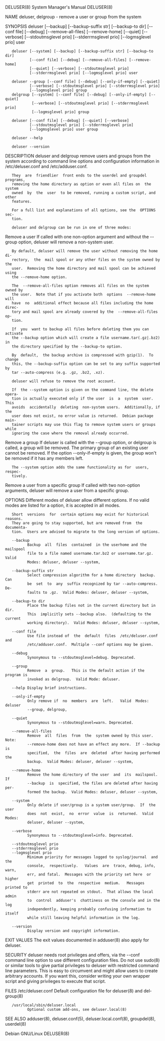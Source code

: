DELUSER(8)                  System Manager's Manual                 DELUSER(8)

NAME
       deluser, delgroup - remove a user or group from the system

SYNOPSIS
       deluser [--backup] [--backup-suffix str] [--backup-to dir]
               [--conf file] [--debug] [--remove-all-files] [--remove-home]
               [--quiet] [--verbose] [--stdoutmsglevel prio]
               [--stderrmsglevel prio] [--logmsglevel prio] user

       deluser [--system] [--backup] [--backup-suffix str] [--backup-to dir]
               [--conf file] [--debug] [--remove-all-files] [--remove-home]
               [--quiet] [--verbose] [--stdoutmsglevel prio]
               [--stderrmsglevel prio] [--logmsglevel prio] user

       deluser --group [--conf file] [--debug] [--only-if-empty] [--quiet]
               [--verbose] [--stdoutmsglevel prio] [--stderrmsglevel prio]
               [--logmsglevel prio] group
       delgroup [--system] [--conf file] [--debug] [--only-if-empty] [--quiet]
                [--verbose] [--stdoutmsglevel prio] [--stderrmsglevel prio]
                [--logmsglevel prio] group

       deluser [--conf file] [--debug] [--quiet] [--verbose]
               [--stdoutmsglevel prio] [--stderrmsglevel prio]
               [--logmsglevel prio] user group

       deluser --help

       deluser --version

DESCRIPTION
       deluser  and delgroup remove users and groups from the system according
       to   command   line   options   and   configuration   information    in
       /etc/deluser.conf and /etc/adduser.conf.

       They  are  friendlier  front ends to the userdel and groupdel programs,
       removing the home directory as option or even all files on  the  system
       owned  by  the  user  to be removed, running a custom script, and other
       features.

       For a full list and explanations of all options, see the  OPTIONS  sec‐
       tion.

       deluser and delgroup can be run in one of three modes:

   Remove a user
       If  called with one non-option argument and without the --group option,
       deluser will remove a non-system user.

       By default, deluser will remove the user without removing the home  di‐
       rectory,  the  mail spool or any other files on the system owned by the
       user.  Removing the home directory and mail spool can be achieved using
       the --remove-home option.

       The  --remove-all-files option removes all files on the system owned by
       the user.  Note that if you activate both  options  --remove-home  will
       have  no  additional effect because all files including the home direc‐
       tory and mail spool are already covered by the  --remove-all-files  op‐
       tion.

       If  you  want to backup all files before deleting them you can activate
       the --backup option which will create a file username.tar(.gz|.bz2)  in
       the directory specified by the --backup-to option.

       By  default,  the backup archive is compressed with gzip(1).  To change
       this, the --backup-suffix option can be set to any suffix supported  by
       tar --auto-compress (e.g. .gz, .bz2, .xz).

       deluser will refuse to remove the root account.

       If  the --system option is given on the command line, the delete opera‐
       tion is actually executed only if the user  is  a  system  user.   This
       avoids  accidentally  deleting  non-system users.  Additionally, if the
       user does not exist, no error value is returned.  Debian package  main‐
       tainer scripts may use this flag to remove system users or groups while
       ignoring the case where the removal already occurred.

   Remove a group
       If deluser is called with the --group  option, or delgroup is called, a
       group will be removed.  The primary group of an existing user cannot be
       removed.   If  the  option --only-if-empty is given, the group won't be
       removed if it has any members left.

       The --system option adds the same functionality as for  users,  respec‐
       tively.

   Remove a user from a specific group
       If  called  with  two  non-option arguments, deluser will remove a user
       from a specific group.

OPTIONS
       Different modes of deluser allow different options.  If no valid  modes
       are listed for a option, it is accepted in all modes.

       Short  versions  for  certain options may exist for historical reasons.
       They are going to stay supported, but are removed from  the  documenta‐
       tion.  Users are advised to migrate to the long version of options.

       --backup
              Backup  all  files  contained  in the userhome and the mailspool
              file to a file named username.tar.bz2 or username.tar.gz.  Valid
              Modes: deluser, deluser --system,

       --backup-suffix str
              Select compression algorithm for a home directory  backup.   Can
              be  set  to  any  suffix recognized by tar --auto-compress.  De‐
              faults to .gz.  Valid Modes: deluser, deluser --system,

       --backup-to dir
              Place the backup files not in the current directory but in  dir.
              This  implicitly sets --backup also.  (defaulting to the current
              working directory).  Valid Modes: deluser, deluser --system,

       --conf file
              Use file instead of  the  default  files  /etc/deluser.conf  and
              /etc/adduser.conf.  Multiple --conf options may be given.

       --debug
              Synonymous to --stdoutmsglevel=debug. Deprecated.

       --group
              Remove  a  group.   This is the default action if the program is
              invoked as delgroup.  Valid Mode: deluser.

       --help Display brief instructions.

       --only-if-empty
              Only remove if  no  members  are  left.   Valid  Modes:  deluser
              --group, delgroup,

       --quiet
              Synonymous to --stdoutmsglevel=warn. Deprecated.

       --remove-all-files
              Remove  all  files  from  the  system owned by this user.  Note:
              --remove-home does not have an effect any more.  If --backup  is
              specified,  the  files  are  deleted  after having performed the
              backup.  Valid Modes: deluser, deluser --system,

       --remove-home
              Remove the home directory of the user  and  its  mailspool.   If
              --backup  is  specified, the files are deleted after having per‐
              formed the backup.  Valid Modes: deluser, deluser --system,

       --system
              Only delete if user/group is a system user/group.  If  the  user
              does  not  exist,  no  error  value  is  returned.  Valid Modes:
              deluser, deluser --system,

       --verbose
              Synonymous to --stdoutmsglevel=info. Deprecated.

       --stdoutmsglevel prio
       --stderrmsglevel prio
       --logmsglevel prio
              Minimum priority for messages logged to syslog/journal  and  the
              console,  respectively.   Values  are  trace, debug, info, warn,
              err, and fatal.  Messages with the priority set here  or  higher
              get  printed  to  the  respective  medium.   Messages printed to
              stderr are not repeated on stdout.  That allows the local  admin
              to  control  adduser's  chattiness on the console and in the log
              independently, keeping probably confusing information to  itself
              while still leaving helpful information in the log.

       --version
              Display version and copyright information.

EXIT VALUES
       The exit values documented in adduser(8) also apply for deluser.

SECURITY
       deluser  needs  root privileges and offers, via the --conf command line
       option to use different configuration files.  Do  not  use  sudo(8)  or
       similar  tools  to  give  partial privileges to deluser with restricted
       command line parameters.  This is easy to circumvent  and  might  allow
       users to create arbitrary accounts.  If you want this, consider writing
       your own wrapper script and giving privileges to execute that script.

FILES
       /etc/deluser.conf  Default  configuration  file for deluser(8) and del‐
       group(8)

       /usr/local/sbin/deluser.local
              Optional custom add-ons, see deluser.local(8)

SEE ALSO
       adduser(8),   deluser.conf(5),   deluser.local.conf(8),    groupdel(8),
       userdel(8)

Debian GNU/Linux                                                    DELUSER(8)
